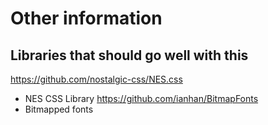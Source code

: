 # Other information

## Libraries that should go well with this

https://github.com/nostalgic-css/NES.css
- NES CSS Library
https://github.com/ianhan/BitmapFonts
- Bitmapped fonts
